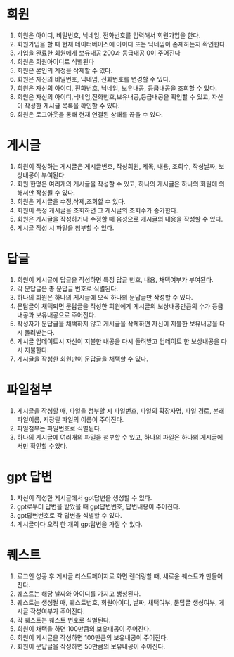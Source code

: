 # 회원
1. 회원은 아이디, 비밀번호, 닉네임, 전화번호를 입력해서 회원가입을 한다.
2. 회원가입을 할 때 현재 데이터베이스에 아이디 또는 닉네임이 존재하는지 확인한다.
3. 가입을 완료한 회원에게 보유내공 200과 등급내공 0이 주어진다
4. 회원은 회원아이디로 식별된다
5. 회원은 본인의 계정을 삭제할 수 있다.
6. 회원은 자신의 비밀번호, 닉네임, 전화번호를 변경할 수 있다.
7. 회원은 자신의 아이디, 전화번호, 닉네임, 보유내공, 등급내공을 조회할 수 있다.
8. 회원은 자신의 아이디,닉네임,전화번호,보유내공,등급내공을 확인할 수 있고, 자신이 작성한 게시글 목록을 확인할 수 있다.
9. 회원은 로그아웃을 통해 현재 연결된 상태를 끊을 수 있다.

# 게시글
   1. 회원이 작성하는 게시글은 게시글번호, 작성회원, 제목, 내용, 조회수, 작성날짜, 보상내공이 부여된다.
   2. 회원 한명은 여러개의 게시글을 작성할 수 있고, 하나의 게시글은 하나의 회원에 의해서만 작성될 수 있다.
   3. 회원은 게시글을 수정,삭제,조회할 수 있다.
   4. 회원이 특정 게시글을 조회하면 그 게시글의 조회수가 증가한다.
   5. 회원은 게시글을 작성하거나 수정할 때 음성으로 게시글의 내용을 작성할 수 있다.
   6. 게시글 작성 시 파일을 첨부할 수 있다.
# 답글
   1. 회원이 게시글에 답글을 작성하면 특정 답글 번호, 내용, 채택여부가 부여된다.
   2. 각 문답글은 총 문답글 번호로 식별된다.
   3. 하나의 회원은 하나의 게시글에 오직 하나의 문답글만 작성할 수 있다.
   4. 문답글이 채택되면 문답글을 작성한 회원에게 게시글의 보상내공만큼의 수가 등급내공과 보유내공으로 주어진다.
   5. 작성자가 문답글을 채택하지 않고 게시글을 삭제하면 자신이 지불한 보유내공을 다시 돌려받는다.
   6. 게시글 업데이트시 자신이 지불한 내공을 다시 돌려받고 업데이트 한 보상내공을 다시 지불한다.
   7. 게시글을 작성한 회원만이 문답글을 채택할 수 있다.

# 파일첨부
   1. 게시글을 작성할 때, 파일을 첨부할 시 파일번호, 파일의 확장자명, 파일 경로, 본래 파일이름, 저장될 파일의 이름이 주어진다.
   2. 파일첨부는 파일번호로 식별된다.
   3. 하나의 게시글에 여러개의 파일을 첨부할 수 있고, 하나의 파일은 하나의 게시글에서만 확인할 수있다.

# gpt 답변
   1. 자신이 작성한 게시글에서 gpt답변을 생성할 수 있다.
   2. gpt로부터 답변을 받았을 때 gpt답변번호, 답변내용이 주어진다.
   3. gpt답변번호로 각 답변을 식별할 수 있다.
   4. 게시글마다 오직 한 개의 gpt답변을 가질 수 있다.

# 퀘스트
   1. 로그인 성공 후 게시글 리스트페이지로 화면 렌더링할 때, 새로운 퀘스트가 만들어진다.
   2. 퀘스트는 해당 날짜와 아이디를 가지고 생성된다.
   3. 퀘스트는 생성될 때, 퀘스트번호, 회원아이디, 날짜, 채택여부, 문답글 생성여부, 게시글 작성여부가 주어진다.
   4. 각 퀘스트는 퀘스트 번호로 식별된다.
   5. 회원이 채택을 하면 100만큼의 보유내공이 주어진다.
   6. 회원이 게시글을 작성하면 100만큼의 보유내공이 주어진다.
   7. 회원이 문답글을 작성하면 50만큼의 보유내공이 주어진다.

